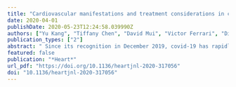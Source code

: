 ```yaml
---
title: "Cardiovascular manifestations and treatment considerations in covid-19"
date: 2020-04-01
publishDate: 2020-05-23T12:24:58.039990Z
authors: ["Yu Kang", "Tiffany Chen", "David Mui", "Victor Ferrari", "Dinesh Jagasia", "Marielle Scherrer-Crosbie", "Yucheng Chen", "Yuchi Han"]
publication_types: ["2"]
abstract: " Since its recognition in December 2019, covid-19 has rapidly spread globally causing a pandemic. Pre-existing comorbidities such as hypertension, diabetes, and cardiovascular disease are associated with a greater severity and higher fatality rate of covid-19. Furthermore, covid-19 contributes to cardiovascular complications, including acute myocardial injury as a result of acute coronary syndrome, myocarditis, stress-cardiomyopathy, arrhythmias, cardiogenic shock, and cardiac arrest. The cardiovascular interactions of covid-19 have similarities to that of severe acute respiratory syndrome, Middle East respiratory syndrome and influenza. Specific cardiovascular considerations are also necessary in supportive treatment with anticoagulation, the continued use of renin-angiotensin-aldosterone system inhibitors, arrhythmia monitoring, immunosuppression or modulation, and mechanical circulatory support. "
featured: false
publication: "*Heart*"
url_pdf: "https://doi.org/10.1136/heartjnl-2020-317056"
doi: "10.1136/heartjnl-2020-317056"
---
```


